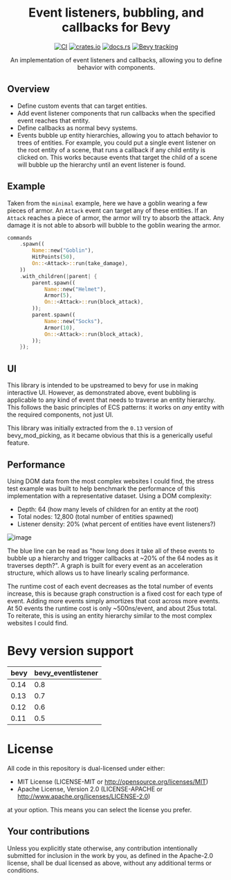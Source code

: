 <div align="center">

# Event listeners, bubbling, and callbacks for Bevy

[![CI](https://github.com/aevyrie/bevy_eventlistener/workflows/CI/badge.svg?branch=main)](https://github.com/aevyrie/bevy_eventlistener/actions?query=workflow%3A%22CI%22+branch%3Amain)
[![crates.io](https://img.shields.io/crates/v/bevy_eventlistener)](https://crates.io/crates/bevy_eventlistener)
[![docs.rs](https://docs.rs/bevy_eventlistener/badge.svg)](https://docs.rs/bevy_eventlistener)
[![Bevy tracking](https://img.shields.io/badge/Bevy%20tracking-main-lightblue)](https://github.com/bevyengine/bevy/blob/main/docs/plugins_guidelines.md#main-branch-tracking)

An implementation of event listeners and callbacks, allowing you to define behavior with components.

</div>

## Overview

- Define custom events that can target entities.
- Add event listener components that run callbacks when the specified event reaches that entity.
- Define callbacks as normal bevy systems.
- Events bubble up entity hierarchies, allowing you to attach behavior to trees of entities. For
  example, you could put a single event listener on the root entity of a scene, that runs a callback
  if any child entity is clicked on. This works because events that target the child of a scene will bubble up the hierarchy until an event listener is found.

## Example

Taken from the `minimal` example, here we have a goblin wearing a few pieces of armor. An `Attack`
event can target any of these entities. If an `Attack` reaches a piece of armor, the armor will try
to absorb the attack. Any damage it is not able to absorb will bubble to the goblin wearing the armor.

```rs
commands
    .spawn((
        Name::new("Goblin"),
        HitPoints(50),
        On::<Attack>::run(take_damage),
    ))
    .with_children(|parent| {
        parent.spawn((
            Name::new("Helmet"),
            Armor(5),
            On::<Attack>::run(block_attack),
        ));
        parent.spawn((
            Name::new("Socks"),
            Armor(10),
            On::<Attack>::run(block_attack),
        ));
    });
```

## UI

This library is intended to be upstreamed to bevy for use in making interactive UI. However, as
demonstrated above, event bubbling is applicable to any kind of event that needs to traverse an
entity hierarchy. This follows the basic principles of ECS patterns: it works on *any* entity with
the required components, not just UI.

This library was initially extracted from the `0.13` version of bevy_mod_picking, as it became obvious that
this is a generically useful feature.

## Performance

Using DOM data from the most complex websites I could find, the stress test example was built to help benchmark the performance of this implementation with a representative dataset. Using a DOM complexity:
- Depth: 64 (how many levels of children for an entity at the root)
- Total nodes: 12,800 (total number of entities spawned)
- Listener density: 20% (what percent of entities have event listeners?)

![image](https://github.com/aevyrie/bevy_eventlistener/assets/2632925/72f75640-8b44-4ace-af67-9898c4c78321)

The blue line can be read as "how long does it take all of these events to bubble up a hierarchy and trigger callbacks at ~20% of the 64 nodes as it traverses depth?". A graph is built for every event as an acceleration structure, which allows us to have linearly scaling performance.

The runtime cost of each event decreases as the total number of events increase, this is because graph construction is a fixed cost for each type of event. Adding more events simply amortizes that cost across more events. At 50 events the runtime cost is only ~500ns/event, and about 25us total. To reiterate, this is using an entity hierarchy similar to the most complex websites I could find.

# Bevy version support

|bevy|bevy\_eventlistener|
|----|---|
|0.14|0.8|
|0.13|0.7|
|0.12|0.6|
|0.11|0.5|

# License

All code in this repository is dual-licensed under either:

- MIT License (LICENSE-MIT or http://opensource.org/licenses/MIT)
- Apache License, Version 2.0 (LICENSE-APACHE or http://www.apache.org/licenses/LICENSE-2.0)

at your option. This means you can select the license you prefer.

## Your contributions
Unless you explicitly state otherwise, any contribution intentionally submitted for inclusion in the
work by you, as defined in the Apache-2.0 license, shall be dual licensed as above, without any
additional terms or conditions.

